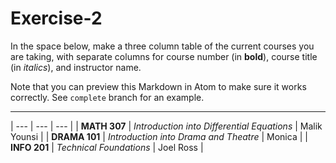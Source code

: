 # Exercise-2
In the space below, make a three column table of the current courses you are taking, with separate columns for course number (in **bold**), course title (in _italics_), and instructor name.

Note that you can preview this Markdown in Atom to make sure it works correctly. See `complete` branch for an example.

---
| --- | --- | --- |
| **MATH 307** | _Introduction into Differential Equations_ | Malik Younsi |
| **DRAMA 101** | _Introduction into Drama and Theatre_ | Monica |
| **INFO 201** | _Technical Foundations_ | Joel Ross |
